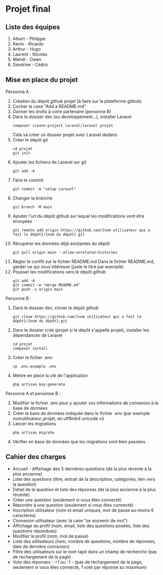 # Projet final

## Liste des équipes

1. Albert - Philippe
2. Kevin - Ricardo
3. Arthur - Hugo
4. Laurent - Nicolas
5. Mehdi - Owen
6. Sandrine - Cédric

## Mise en place du projet

Personne A : 
1. Création du dépôt github projet (à faire sur la plateforme github)
2. Cocher la case "Add a README.md"
3. Donner les droits à votre partenaire (personne B)
4. Dans le dossier dev (ou developpement...), installer Laravel
    ```
    composer create-project laravel/laravel projet
    ```
    Cela va créer un dossier projet avec Laravel dedans
5. Créer le dépôt git
    ```
    cd projet
    git init
    ```
6. Ajouter les fichiers de Laravel sur git
    ```
    git add -A
    ```
7. Faire le commit
    ```
    git commit -m "setup Laravel"
    ```
8. Changer la branche
    ```
    git branch -M main
    ```
9. Ajouter l'url du dépôt github sur lequel les modifications vont être envoyées
    ```
    git remote add origin https://github.com/{nom utilisateur qui a fait le dépôt}/{nom du dépôt}.git
    ```
10. Récupérer les données déjà existantes du dépôt
    ```
    git pull origin main --allow-unrelated-histories
    ```
11. Régler le conflit sur le fichier README.md
    Dans le fichier README.md, garder ce qui vous intéresse (juste le titre par exemple)
12. Pousser les modifications vers le dépôt github
    ```
    git add -A
    git commit -m "merge README.md"
    git push -u origin main
    ```

Personne B :
1. Dans le dossier dev, cloner le dépôt github
    ```
    git clone https://github.com/{nom utilisateur qui a fait le dépôt}/{nom du dépôt}.git
    ```
2. Dans le dossier créé (projet si le dépôt s'appelle projet), installer les dépendances de Laravel
    ```
    cd projet
    composer install
    ```
3. Créer le fichier .env
    ```
    cp .env.example .env
    ```
4. Mettre en place la clé de l'application
    ```
    php artisan key:generate
    ```

Personne A et personne B :
1. Modifier le fichier .env pour y ajouter vos informations de connexion à la base de données
2. Créer la base de données indiquée dans le fichier .env (par exemple nomutilisateur_projet, en utf8mb4 unicode ci)
3. Lancer les migrations
    ```
    php artisan migrate
    ```
4. Vérifier en base de données que les migrations sont bien passées.

## Cahier des charges

* Accueil - Affichage des 5 dernières questions (de la plus récente à la plus ancienne)
* Liste des questions (titre, extrait de la description, catégories, lien vers la question)
* Détail de la question et liste des réponses (de la plus ancienne à la plus récente)
* Créer une question (seulement si vous êtes connecté)
* Répondre à une question (seulement si vous êtes connecté)
* Inscription utilisateur (nom et email uniques, mot de passe au-moins 6 caractères)
* Connexion utilisateur (avec la case "se souvenir de moi")
* Affichage du profil (nom, email, liste des questions posées, liste des questions répondues)
* Modifier le profil (nom, mot de passe)
* Liste des utilisateurs (nom, nombre de questions, nombre de réponses, date de dernière connexion)
* Filtre des utilisateurs sur le nom tapé dans un champ de recherche (pas de rechargement de la page)
* Vote des réponses - +1 ou -1 - (pas de rechargement de la page, seulement si vous êtes connecté, 1 vote par réponse au maximum)